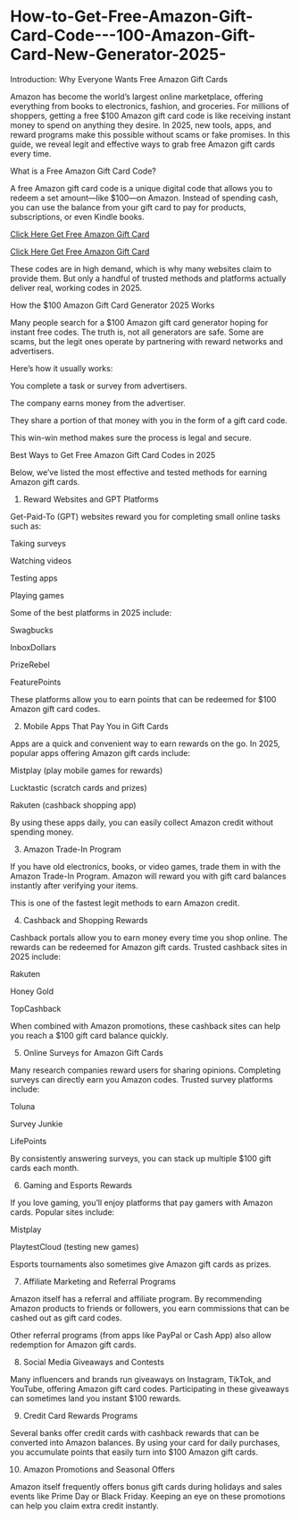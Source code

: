# How-to-Get-Free-Amazon-Gift-Card-Code---100-Amazon-Gift-Card-New-Generator-2025-
Introduction: Why Everyone Wants Free Amazon Gift Cards

Amazon has become the world’s largest online marketplace, offering everything from books to electronics, fashion, and groceries. For millions of shoppers, getting a free $100 Amazon gift card code is like receiving instant money to spend on anything they desire. In 2025, new tools, apps, and reward programs make this possible without scams or fake promises. In this guide, we reveal legit and effective ways to grab free Amazon gift cards every time.

What is a Free Amazon Gift Card Code?

A free Amazon gift card code is a unique digital code that allows you to redeem a set amount—like $100—on Amazon. Instead of spending cash, you can use the balance from your gift card to pay for products, subscriptions, or even Kindle books.

[Click Here Get Free Amazon Gift Card](arkhondoker.offersunlock.com/abcd)

[Click Here Get Free Amazon Gift Card](arkhondoker.offersunlock.com/abcd)

These codes are in high demand, which is why many websites claim to provide them. But only a handful of trusted methods and platforms actually deliver real, working codes in 2025.

How the $100 Amazon Gift Card Generator 2025 Works

Many people search for a $100 Amazon gift card generator hoping for instant free codes. The truth is, not all generators are safe. Some are scams, but the legit ones operate by partnering with reward networks and advertisers.

Here’s how it usually works:

You complete a task or survey from advertisers.

The company earns money from the advertiser.

They share a portion of that money with you in the form of a gift card code.

This win-win method makes sure the process is legal and secure.

Best Ways to Get Free Amazon Gift Card Codes in 2025

Below, we’ve listed the most effective and tested methods for earning Amazon gift cards.

1. Reward Websites and GPT Platforms

Get-Paid-To (GPT) websites reward you for completing small online tasks such as:

Taking surveys

Watching videos

Testing apps

Playing games

Some of the best platforms in 2025 include:

Swagbucks

InboxDollars

PrizeRebel

FeaturePoints

These platforms allow you to earn points that can be redeemed for $100 Amazon gift card codes.

2. Mobile Apps That Pay You in Gift Cards

Apps are a quick and convenient way to earn rewards on the go. In 2025, popular apps offering Amazon gift cards include:

Mistplay (play mobile games for rewards)

Lucktastic (scratch cards and prizes)

Rakuten (cashback shopping app)

By using these apps daily, you can easily collect Amazon credit without spending money.

3. Amazon Trade-In Program

If you have old electronics, books, or video games, trade them in with the Amazon Trade-In Program. Amazon will reward you with gift card balances instantly after verifying your items.

This is one of the fastest legit methods to earn Amazon credit.

4. Cashback and Shopping Rewards

Cashback portals allow you to earn money every time you shop online. The rewards can be redeemed for Amazon gift cards. Trusted cashback sites in 2025 include:

Rakuten

Honey Gold

TopCashback

When combined with Amazon promotions, these cashback sites can help you reach a $100 gift card balance quickly.

5. Online Surveys for Amazon Gift Cards

Many research companies reward users for sharing opinions. Completing surveys can directly earn you Amazon codes. Trusted survey platforms include:

Toluna

Survey Junkie

LifePoints

By consistently answering surveys, you can stack up multiple $100 gift cards each month.

6. Gaming and Esports Rewards

If you love gaming, you’ll enjoy platforms that pay gamers with Amazon cards. Popular sites include:

Mistplay

PlaytestCloud (testing new games)

Esports tournaments also sometimes give Amazon gift cards as prizes.

7. Affiliate Marketing and Referral Programs

Amazon itself has a referral and affiliate program. By recommending Amazon products to friends or followers, you earn commissions that can be cashed out as gift card codes.

Other referral programs (from apps like PayPal or Cash App) also allow redemption for Amazon gift cards.

8. Social Media Giveaways and Contests

Many influencers and brands run giveaways on Instagram, TikTok, and YouTube, offering Amazon gift card codes. Participating in these giveaways can sometimes land you instant $100 rewards.

9. Credit Card Rewards Programs

Several banks offer credit cards with cashback rewards that can be converted into Amazon balances. By using your card for daily purchases, you accumulate points that easily turn into $100 Amazon gift cards.

10. Amazon Promotions and Seasonal Offers

Amazon itself frequently offers bonus gift cards during holidays and sales events like Prime Day or Black Friday. Keeping an eye on these promotions can help you claim extra credit instantly.
